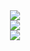 <!-- $$
\left \{ 
\begin{array}{c}
y = 1, \ if \ \sum_{t=11}^30 isClick > 0 \\ 
y = 0, \ otherwise \\ 
\end{array}
\right.
$$ --> 

<div align="center"><img style="background: white;" src="https://render.githubusercontent.com/render/math?math=%5Cleft%20%5C%7B%20%0A%5Cbegin%7Barray%7D%7Bc%7D%0Ay%20%3D%201%2C%20%5C%20if%20%5C%20%5Csum_%7Bt%3D11%7D%5E30%20isClick%20%3E%200%20%5C%5C%20%0Ay%20%3D%200%2C%20%5C%20otherwise%20%5C%5C%20%0A%5Cend%7Barray%7D%0A%5Cright."></div>

<!-- $$
y =
\begin{cases}
0, & \text{\sum_{t=11}^30 isClick > 0}  \\
1, & \text{otherwise}
\end{cases}
$$ --> 

<div align="center"><img style="background: white;" src="https://render.githubusercontent.com/render/math?math=y%20%3D%0A%5Cbegin%7Bcases%7D%0A0%2C%20%26%20%5Ctext%7B%5Csum_%7Bt%3D11%7D%5E30%20isClick%20%3E%200%7D%20%20%5C%5C%0A1%2C%20%26%20%5Ctext%7Botherwise%7D%0A%5Cend%7Bcases%7D"></div>

<!-- $$
y_i\ =
\begin{cases}
1, &if\ \CTR_i\ in\ period\ t\ from\ 11\ to\ 30 > average\ CTR\\
0, &othersie
\end{cases}
$$ --> 

<div align="center"><img style="background: white;" src="https://render.githubusercontent.com/render/math?math=y_i%5C%20%3D%0A%5Cbegin%7Bcases%7D%0A1%2C%20%26if%5C%20%5CCTR_i%5C%20in%5C%20period%5C%20t%5C%20from%5C%2011%5C%20to%5C%2030%20%3E%20average%5C%20CTR%5C%5C%0A0%2C%20%26othersie%0A%5Cend%7Bcases%7D"></div>


